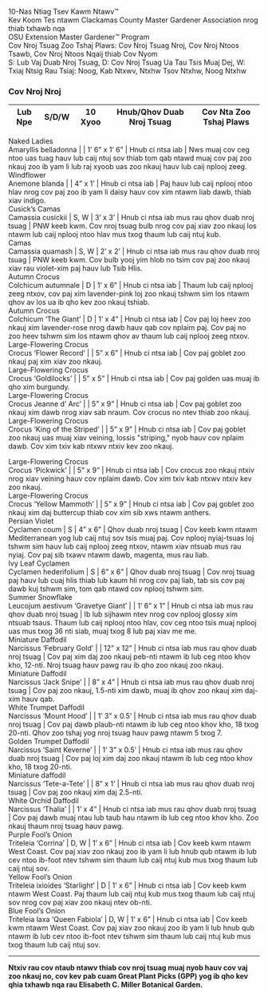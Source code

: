 10-Nas Ntiag Tsev Kawm Ntawv™  
Kev Koom Tes ntawm Clackamas County Master Gardener Association nrog thiab txhawb nqa  
OSU Extension Master Gardener™ Program  
Cov Nroj Tsuag Zoo Tshaj Plaws: Cov Nroj Tsuag Nroj, Cov Nroj Ntoos Tsawb, Cov Nroj Ntoos Nqaij thiab Cov Nyom  
S: Lub Vaj Duab Nroj Tsuag, D: Cov Nroj Tsuag Ua Tau Tsis Muaj Dej, W: Txiaj Ntsig Rau Tsiaj: Noog, Kab Ntxwv, Ntxhw Tsov Ntxhw, Noog Ntxhw  

### Cov Nroj Nroj
**Lub Npe** | **S/D/W** | **10 Xyoo** | **Hnub/Qhov Duab Nroj Tsuag** | **Cov Nta Zoo Tshaj Plaws**  
---|---|---|---|---  
Naked Ladies  
Amaryllis belladonna | | 1’ 6” x 1’ 6” | Hnub ci ntsa iab | Nws muaj cov ceg ntoo uas tuag hauv lub caij ntuj sov thiab tom qab ntawd muaj cov paj zoo nkauj zoo ib yam li lub raj xyoob uas zoo nkauj hauv lub caij nplooj zeeg.  
Windflower  
Anemone blanda | | 4” x 1’ | Hnub ci ntsa iab | Paj hauv lub caij nplooj ntoo hlav nrog cov paj zoo ib yam li daisy hauv cov xim ntawm liab dawb, thiab xiav indigo.  
Cusick’s Camas  
Camassia cusickii | S, W | 3’ x 3’ | Hnub ci ntsa iab mus rau qhov duab nroj tsuag | PNW keeb kwm. Cov nroj tsuag bulb nrog cov paj xiav zoo nkauj los ntawm lub caij nplooj ntoo hlav mus txog thaum lub caij ntuj kub.  
Camas  
Camassia quamash | S, W | 2’ x 2’ | Hnub ci ntsa iab mus rau qhov duab nroj tsuag | PNW keeb kwm. Cov bulb yooj yim hlob no tsim cov paj zoo nkauj xiav rau violet-xim paj hauv lub Tsib Hlis.  
Autumn Crocus  
Colchicum autumnale | D | 1’ x 6” | Hnub ci ntsa iab | Thaum lub caij nplooj zeeg ntxov, cov paj xim lavender-pink loj zoo nkauj tshwm sim los ntawm qhov av los ua ib qho kev zoo nkauj tshiab.  
Autumn Crocus  
Colchicum ‘The Giant’ | D | 1’ x 4” | Hnub ci ntsa iab | Cov paj loj heev zoo nkauj xim lavender-rose nrog dawb hauv qab cov nplaim paj. Cov paj no zoo heev tshwm sim los ntawm qhov av thaum lub caij nplooj zeeg ntxov.  
Large-Flowering Crocus  
Crocus ‘Flower Record’ | | 5” x 6” | Hnub ci ntsa iab | Cov paj goblet zoo nkauj paj xim xiav zoo nkauj.  
Large-Flowering Crocus  
Crocus ‘Goldilocks’ | | 5” x 5” | Hnub ci ntsa iab | Cov paj golden uas muaj ib qho xim burgundy.  
Large-Flowering Crocus  
Crocus Jeanne d’ Arc’ | | 5” x 9” | Hnub ci ntsa iab | Cov paj goblet zoo nkauj xim dawb nrog xiav sab nraum. Cov crocus no ntev thiab zoo nkauj.  
Large-Flowering Crocus  
Crocus ‘King of the Striped’ | | 5” x 9” | Hnub ci ntsa iab | Cov paj goblet zoo nkauj uas muaj xiav veining, lossis "striping," nyob hauv cov nplaim dawb. Cov xim txiv kab ntxwv ntxiv kev zoo nkauj.  

Large-Flowering Crocus  
Crocus ‘Pickwick’ | | 5” x 9” | Hnub ci ntsa iab | Cov crocus zoo nkauj ntxiv nrog xiav veining hauv cov nplaim dawb. Cov xim txiv kab ntxwv ntxiv kev zoo nkauj.  
Large-Flowering Crocus  
Crocus ‘Yellow Mammoth’ | | 5” x 9” | Hnub ci ntsa iab | Cov paj goblet zoo nkauj xim daj buttercup thiab cov xim sib xws ntawm anthers.  
Persian Violet  
Cyclamen coum | S | 4” x 6” | Qhov duab nroj tsuag | Cov keeb kwm ntawm Mediterranean yog lub caij ntuj sov tsis muaj paj. Cov nplooj nyiaj-tsuas loj tshwm sim hauv lub caij nplooj zeeg ntxov, ntawm xiav ntsuab mus rau nyiaj. Cov paj sib txawv ntawm dawb, magenta, mus rau liab.  
Ivy Leaf Cyclamen  
Cyclamen hederifolium | S | 6” x 6” | Qhov duab nroj tsuag | Cov nroj tsuag paj hauv lub cuaj hlis thiab lub kaum hli nrog cov paj liab, tab sis cov paj dawb kuj tshwm sim, tom qab ntawd cov nplooj tshwm sim.  
Summer Snowflake  
Leucojum aestivum ‘Gravetye Giant’ | | 1’ 6” x 1” | Hnub ci ntsa iab mus rau qhov duab nroj tsuag | Ib lub sijhawm ntev nrog cov nplooj glossy xim ntsuab tsaus. Thaum lub caij nplooj ntoo hlav, cov ceg ntoo tsis muaj nplooj uas mus txog 36 nti siab, muaj txog 8 lub paj xiav me me.  
Miniature Daffodil  
Narcissus ‘February Gold’ | | 12” x 12” | Hnub ci ntsa iab mus rau qhov duab nroj tsuag | Cov paj xim daj zoo nkauj peb-nti ntawm ib lub ceg ntoo khov kho, 12-nti. Nroj tsuag hauv pawg rau ib qho zoo nkauj zoo nkauj.  
Miniature Daffodil  
Narcissus ‘Jack Snipe’ | | 8” x 4” | Hnub ci ntsa iab mus rau qhov duab nroj tsuag | Cov paj zoo nkauj, 1.5-nti xim dawb, muaj ib qhov zoo nkauj xim daj-xim hauv qab.  
White Trumpet Daffodil  
Narcissus ‘Mount Hood’ | | 1’ 3” x 0.5’ | Hnub ci ntsa iab mus rau qhov duab nroj tsuag | Cov paj dawb plaub-nti ntawm ib lub ceg ntoo khov kho, 18 txog 20-nti. Qhov zoo tshaj yog nroj tsuag hauv pawg ntawm 5 txog 7.  
Golden Trumpet Daffodil  
Narcissus ‘Saint Keverne’ | | 1’ 3” x 0.5’ | Hnub ci ntsa iab mus rau qhov duab nroj tsuag | Cov paj loj xim daj zoo nkauj ntawm ib lub ceg ntoo khov kho, 18 txog 20-nti.  
Miniature daffodil  
Narcissus ‘Tete-a-Tete’ | | 8” x 1’ | Hnub ci ntsa iab mus rau qhov duab nroj tsuag | Cov paj zoo nkauj xim daj 2.5-nti.  
White Orchid Daffodil  
Narcissus ‘Thalia’ | | 1’ x 4” | Hnub ci ntsa iab mus rau qhov duab nroj tsuag | Cov paj dawb muaj ntau lub taub hau ntawm ib lub ceg ntoo khov kho. Zoo nkauj thaum nroj tsuag hauv pawg.  
Purple Fool’s Onion  
Triteleia ‘Corrina’ | D, W | 1’ x 6” | Hnub ci ntsa iab | Cov keeb kwm ntawm West Coast. Cov paj xiav zoo nkauj zoo ib yam li lub hnub qub ntawm ib lub cev ntoo ib-foot ntev tshwm sim thaum lub caij ntuj kub mus txog thaum lub caij ntuj sov.  
Yellow Fool’s Onion  
Triteleia ixioides ‘Starlight’ | D | 1’ x 6” | Hnub ci ntsa iab | Cov keeb kwm ntawm West Coast. Paj thaum lub caij ntuj kub mus txog thaum lub caij ntuj sov nrog cov paj xiav zoo nkauj ntev ob-nti.  
Blue Fool’s Onion  
Triteleia laxa ‘Queen Fabiola’ | D, W | 1’ x 6” | Hnub ci ntsa iab | Cov keeb kwm ntawm West Coast. Cov paj xiav zoo nkauj zoo ib yam li lub hnub qub ntawm ib lub cev ntoo ib-foot ntev tshwm sim thaum lub caij ntuj kub mus txog thaum lub caij ntuj sov.  

---  
**Ntxiv rau cov ntaub ntawv thiab cov nroj tsuag muaj nyob hauv cov vaj zoo nkauj no, cov kev pab cuam Great Plant Picks (GPP) yog ib qho kev qhia txhawb nqa rau Elisabeth C. Miller Botanical Garden.**  